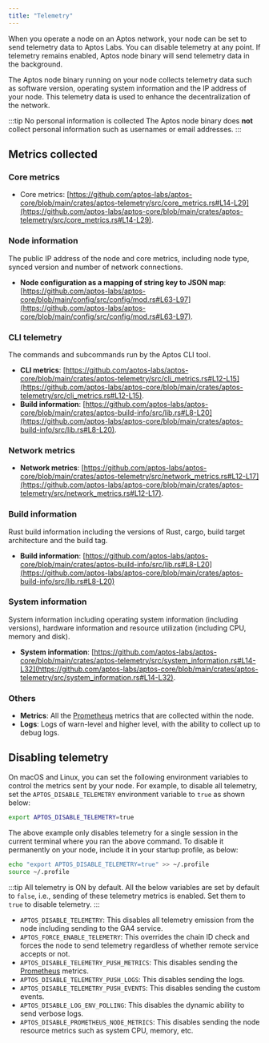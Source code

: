 ```yaml
---
title: "Telemetry"
---
```


When you operate a node on an Aptos network, your node can be set to send telemetry data to Aptos Labs. You can disable telemetry at any point. If telemetry remains enabled, Aptos node binary will send telemetry data in the background.

The Aptos node binary running on your node collects telemetry data such as software version, operating system information and the IP address of your node. This telemetry data is used to enhance the decentralization of the network.

:::tip No personal information is collected
The Aptos node binary does **not** collect personal information such as usernames or email addresses.
:::

## Metrics collected

### Core metrics

- Core metrics: [https://github.com/aptos-labs/aptos-core/blob/main/crates/aptos-telemetry/src/core_metrics.rs#L14-L29](https://github.com/aptos-labs/aptos-core/blob/main/crates/aptos-telemetry/src/core_metrics.rs#L14-L29).

### Node information

The public IP address of the node and core metrics, including node type, synced version and number of network connections.

- **Node configuration as a mapping of string key to JSON map**: [https://github.com/aptos-labs/aptos-core/blob/main/config/src/config/mod.rs#L63-L97](https://github.com/aptos-labs/aptos-core/blob/main/config/src/config/mod.rs#L63-L97).

### CLI telemetry

The commands and subcommands run by the Aptos CLI tool.

- **CLI metrics**: [https://github.com/aptos-labs/aptos-core/blob/main/crates/aptos-telemetry/src/cli_metrics.rs#L12-L15](https://github.com/aptos-labs/aptos-core/blob/main/crates/aptos-telemetry/src/cli_metrics.rs#L12-L15).
- **Build information**: [https://github.com/aptos-labs/aptos-core/blob/main/crates/aptos-build-info/src/lib.rs#L8-L20](https://github.com/aptos-labs/aptos-core/blob/main/crates/aptos-build-info/src/lib.rs#L8-L20).

### Network metrics

- **Network metrics**: [https://github.com/aptos-labs/aptos-core/blob/main/crates/aptos-telemetry/src/network_metrics.rs#L12-L17](https://github.com/aptos-labs/aptos-core/blob/main/crates/aptos-telemetry/src/network_metrics.rs#L12-L17).

### Build information

Rust build information including the versions of Rust, cargo, build target architecture and the build tag.

- **Build information**: [https://github.com/aptos-labs/aptos-core/blob/main/crates/aptos-build-info/src/lib.rs#L8-L20](https://github.com/aptos-labs/aptos-core/blob/main/crates/aptos-build-info/src/lib.rs#L8-L20)

### System information

System information including operating system information (including versions), hardware information and resource utilization (including CPU, memory and disk).

- **System information**: [https://github.com/aptos-labs/aptos-core/blob/main/crates/aptos-telemetry/src/system_information.rs#L14-L32](https://github.com/aptos-labs/aptos-core/blob/main/crates/aptos-telemetry/src/system_information.rs#L14-L32).

### Others

- **Metrics**: All the [Prometheus](https://prometheus.io/) metrics that are collected within the node.
- **Logs**: Logs of warn-level and higher level, with the ability to collect up to debug logs.

## Disabling telemetry

On macOS and Linux, you can set the following environment variables to control the metrics sent by your node. For example, to disable all telemetry, set the `APTOS_DISABLE_TELEMETRY` environment variable to `true` as shown below:

```bash
export APTOS_DISABLE_TELEMETRY=true
```

The above example only disables telemetry for a single session in the current terminal where you ran the above command. To disable it permanently on your node, include it in your startup profile, as below:

```bash
echo "export APTOS_DISABLE_TELEMETRY=true" >> ~/.profile
source ~/.profile
```

:::tip All telemetry is ON by default.
All the below variables are set by default to `false`, i.e., sending of these telemetry metrics is enabled. Set them to `true` to disable telemetry.
:::

- `APTOS_DISABLE_TELEMETRY`: This disables all telemetry emission from the node including sending to the GA4 service.
- `APTOS_FORCE_ENABLE_TELEMETRY`: This overrides the chain ID check and forces the node to send telemetry regardless of whether remote service accepts or not.
- `APTOS_DISABLE_TELEMETRY_PUSH_METRICS`: This disables sending the [Prometheus](https://prometheus.io/) metrics.
- `APTOS_DISABLE_TELEMETRY_PUSH_LOGS`: This disables sending the logs.
- `APTOS_DISABLE_TELEMETRY_PUSH_EVENTS`: This disables sending the custom events.
- `APTOS_DISABLE_LOG_ENV_POLLING`: This disables the dynamic ability to send verbose logs.
- `APTOS_DISABLE_PROMETHEUS_NODE_METRICS`: This disables sending the node resource metrics such as system CPU, memory, etc.
